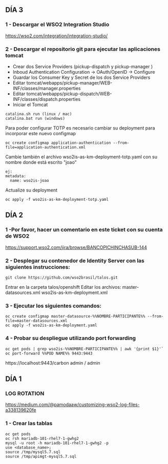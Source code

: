 ## DÍA 3
### 1 - Descargar el WSO2 Integration Studio
https://wso2.com/integration/integration-studio/

### 2 - Descargar el repositorio git para ejecutar las aplicaciones tomcat

- Crear dos Service Providers (pickup-dispatch y pickup-manager )
- Inboud Authentication Configuration -> OAuth/OpenID -> Configure
- Guardar los Consumer Key y Secret de los dos Service Providers 
- Editar tomcat/webapps/pickup-manager/WEB-INF/classes/manager.properties
- Editar tomcat/webapps/pickup-dispatch/WEB-INF/classes/dispatch.properties
- Iniciar el Tomcat 
```
catalina.sh run (linux / mac)
catalina.bat run (windows)
```
Para poder configurar TOTP es necesario cambiar su deployment para incorporar este nuevo configmap
```
oc create configmap application-authentication --from-file=application-authentication.xml
```
Cambie también el archivo wso2is-as-km-deployment-totp.yaml con su nombre donde está escrito "joao"
```
ej: 
metadata:
  name: wso2is-joao
```
Actualize su deployment 
```
oc apply -f wso2is-as-km-deployment-totp.yaml
```


## DÍA 2
### 1 -Por favor, hacer un comentario en este ticket con su cuenta de WSO2
https://support.wso2.com/jira/browse/BANCOPICHINCHASUB-144

### 2 - Desplegar su contenedor de Identity Server con las siguientes instrucciones:
```
git clone https://github.com/wso2brasil/talos.git
```
Entrar en la carpeta talos/openshift
Editar los archivos:
master-datasources.xml
wso2is-as-km-deployment.xml

### 3 - Ejecutar los siguientes comandos:
```
oc create configmap master-datasource-%%NOMBRE-PARTICIPANTE%% --from-file=master-datasources.xml
oc apply -f wso2is-as-km-deployment.yaml
```

### 4 - Probar su despliegue utilizando port forwarding
```
oc get pods | grep wso2is-%%NOMBRE-PARTICIPANTE%% | awk '{print $1}'`
oc port-forward %%POD NAME%% 9443:9443
```
https://localhost:9443/carbon
admin / admin

## DÍA 1

### LOG ROTATION
https://medium.com/@pamodaaw/customizing-wso2-log-files-a338139620fe

### 1 - Crear las tablas
```
oc get pods 
oc rsh mariadb-101-rhel7-1-gwhg2
mysql -u root -h mariadb-101-rhel7-1-gwhg2 -p
use <database_name>;
source /tmp/mysql5.7.sql
source /tmp/apimgt-mysql5.7.sql
```

